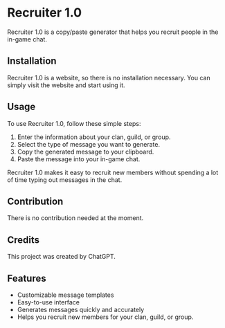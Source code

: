 # Recruiter 1.0

Recruiter 1.0 is a copy/paste generator that helps you recruit people in the in-game chat.

## Installation

Recruiter 1.0 is a website, so there is no installation necessary. You can simply visit the website and start using it.

## Usage

To use Recruiter 1.0, follow these simple steps:

1. Enter the information about your clan, guild, or group.
2. Select the type of message you want to generate.
3. Copy the generated message to your clipboard.
4. Paste the message into your in-game chat.

Recruiter 1.0 makes it easy to recruit new members without spending a lot of time typing out messages in the chat.

## Contribution

There is no contribution needed at the moment.

## Credits

This project was created by ChatGPT.

## Features

- Customizable message templates
- Easy-to-use interface
- Generates messages quickly and accurately
- Helps you recruit new members for your clan, guild, or group.
